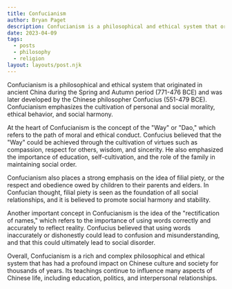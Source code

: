 ```yaml
---
title: Confucianism
author: Bryan Paget
description: Confucianism is a philosophical and ethical system that originated in ancient China during the Spring and Autumn period (771-476 BCE) and was later developed by the Chinese philosopher Confucius (551-479 BCE).
date: 2023-04-09
tags:
  - posts
  - philosophy
  - religion
layout: layouts/post.njk
---
```


Confucianism is a philosophical and ethical system that originated in ancient China during the Spring and Autumn period (771-476 BCE) and was later developed by the Chinese philosopher Confucius (551-479 BCE). Confucianism emphasizes the cultivation of personal and social morality, ethical behavior, and social harmony.

At the heart of Confucianism is the concept of the "Way" or "Dao," which refers to the path of moral and ethical conduct. Confucius believed that the "Way" could be achieved through the cultivation of virtues such as compassion, respect for others, wisdom, and sincerity. He also emphasized the importance of education, self-cultivation, and the role of the family in maintaining social order.

Confucianism also places a strong emphasis on the idea of filial piety, or the respect and obedience owed by children to their parents and elders. In Confucian thought, filial piety is seen as the foundation of all social relationships, and it is believed to promote social harmony and stability.

Another important concept in Confucianism is the idea of the "rectification of names," which refers to the importance of using words correctly and accurately to reflect reality. Confucius believed that using words inaccurately or dishonestly could lead to confusion and misunderstanding, and that this could ultimately lead to social disorder.

Overall, Confucianism is a rich and complex philosophical and ethical system that has had a profound impact on Chinese culture and society for thousands of years. Its teachings continue to influence many aspects of Chinese life, including education, politics, and interpersonal relationships.
